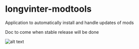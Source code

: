 # longvinter-modtools
Application to automatically install and handle updates of mods

Doc to come when stable release will be done

![alt text](https://github.com/tsukasaroot/longvinter-modtools/blob/main/img.png?raw=true)